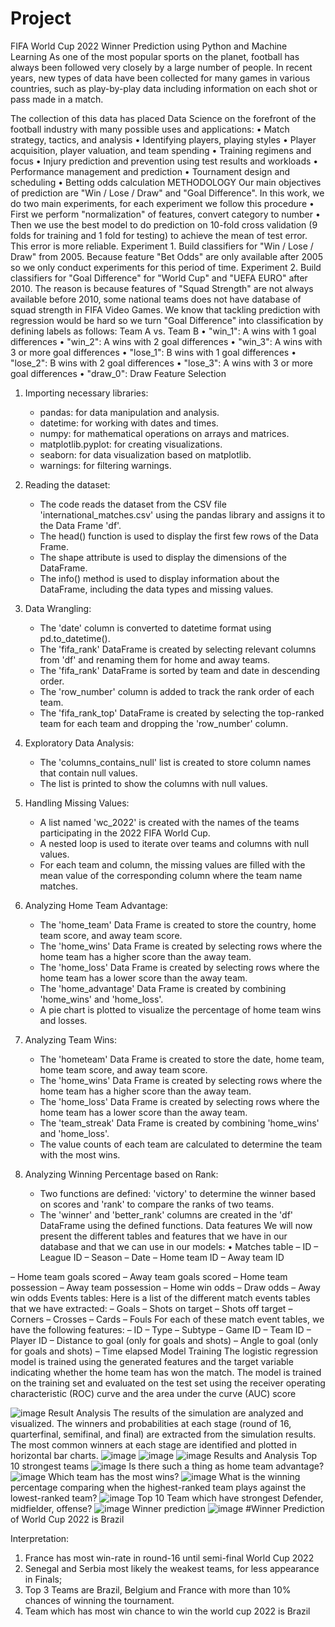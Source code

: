 # Project
FIFA World Cup 2022 Winner Prediction using Python and Machine Learning
As one of the most popular sports on the planet, football has always been followed very closely by a large number of people. In recent years, new types of data have been collected for many games in various countries, such as play-by-play data including information on each shot or pass made in a match.

The collection of this data has placed Data Science on the forefront of the football industry with many possible uses and applications:
•	Match strategy, tactics, and analysis
•	Identifying players, playing styles
•	Player acquisition, player valuation, and team spending
•	Training regimens and focus
•	Injury prediction and prevention using test results and workloads
•	Performance management and prediction
•	Tournament design and scheduling
•	Betting odds calculation
METHODOLOGY
Our main objectives of prediction are "Win / Lose / Draw" and "Goal Difference". In this work, we do two main experiments, for each experiment we follow this procedure
•	First we perform "normalization" of features, convert category to number
•	Then we use the best model to do prediction on 10-fold cross validation (9 folds for training and 1 fold for testing) to achieve the mean of test error. This error is more reliable.
Experiment 1. Build classifiers for "Win / Lose / Draw" from 2005. Because feature "Bet Odds" are only available after 2005 so we only conduct experiments for this period of time.
Experiment 2. Build classifiers for "Goal Difference" for "World Cup" and "UEFA EURO" after 2010. The reason is because features of "Squad Strength" are not always available before 2010, some national teams does not have database of squad strength in FIFA Video Games. We know that tackling prediction with regression would be hard so we turn "Goal Difference" into classification by defining labels as follows:
Team A vs. Team B 
•	"win_1": A wins with 1 goal differences
•	"win_2": A wins with 2 goal differences
•	"win_3": A wins with 3 or more goal differences
•	"lose_1": B wins with 1 goal differences
•	"lose_2": B wins with 2 goal differences
•	"lose_3": A wins with 3 or more goal differences
•	"draw_0": Draw
Feature Selection
1. Importing necessary libraries:
   - pandas: for data manipulation and analysis.
   - datetime: for working with dates and times.
   - numpy: for mathematical operations on arrays and matrices.
   - matplotlib.pyplot: for creating visualizations.
   - seaborn: for data visualization based on matplotlib.
   - warnings: for filtering warnings.

2. Reading the dataset:
   - The code reads the dataset from the CSV file 'international_matches.csv' 
     using the pandas library and assigns it to the Data Frame 'df'.
   - The head() function is used to display the first few rows of the Data Frame.
   - The shape attribute is used to display the dimensions of the DataFrame.
   - The info() method is used to display information about the DataFrame, 
     including the data types and missing values.

3. Data Wrangling:
   - The 'date' column is converted to datetime format using pd.to_datetime().
   - The 'fifa_rank' DataFrame is created by selecting relevant columns from 'df' 
     and renaming them for home and away teams.
   - The 'fifa_rank' DataFrame is sorted by team and date in descending order.
   - The 'row_number' column is added to track the rank order of each team.
   - The 'fifa_rank_top' DataFrame is created by selecting the top-ranked team 
     for each team and dropping the 'row_number' column.
4. Exploratory Data Analysis:
   - The 'columns_contains_null' list is created to store column names that 
     contain null values.
   - The list is printed to show the columns with null values.

5. Handling Missing Values:
   - A list named 'wc_2022' is created with the names of the teams participating 
     in the 2022 FIFA World Cup.
   - A nested loop is used to iterate over teams and columns with null values.
   - For each team and column, the missing values are filled with the mean value 
     of the corresponding column where the team name matches.
6. Analyzing Home Team Advantage:
   - The 'home_team' Data Frame is created to store the country, home team score, 
     and away team score.
   - The 'home_wins' Data Frame is created by selecting rows where the home team 
     has a higher score than the away team.
   - The 'home_loss' Data Frame is created by selecting rows where the home team 
     has a lower score than the away team.
   - The 'home_advantage' Data Frame is created by combining 'home_wins' and 
     'home_loss'.
   - A pie chart is plotted to visualize the percentage of home team wins and 
     losses.

7. Analyzing Team Wins:
   - The 'hometeam' Data Frame is created to store the date, home team, home team 
     score, and away team score.
   - The 'home_wins' Data Frame is created by selecting rows where the home team 
     has a higher score than the away team.
   - The 'home_loss' Data Frame is created by selecting rows where the home team 
     has a lower score than the away team.
   - The 'team_streak' Data Frame is created by combining 'home_wins' and 
     'home_loss'.
   - The value counts of each team are calculated to determine the team with the 
     most wins.

8. Analyzing Winning Percentage based on Rank:
   - Two functions are defined: 'victory' to determine the winner based on scores 
     and 'rank' to compare the ranks of two teams.
   - The 'winner' and 'better_rank' columns are created in the 'df' DataFrame 
     using the defined functions.
Data features
 We will now present the different tables and features that we have in our 
 database and that we can use in our models:
•	Matches table
–	ID
–	League ID
–	Season
–	Date
–	Home team ID
–	Away team ID

–	Home team goals scored
–	Away team goals scored
–	Home team possession
–	Away team possession
–	Home win odds
–	Draw odds
–	Away win odds
Events tables:
Here is a list of the different match events tables that we have extracted:
–	Goals
–	Shots on target
–	Shots off target
–	Corners
–	Crosses
–	Cards
–	Fouls
For each of these match event tables, we have the following features:
–	ID
–	Type
–	Subtype
–	Game ID
–	Team ID
–	Player ID
–	Distance to goal (only for goals and shots)
–	Angle to goal (only for goals and shots)
–	Time elapsed
Model Training 
The logistic regression model is trained using the generated features and the target variable indicating whether the home team has won the match. The model is trained on the training set and evaluated on the test set using  the receiver operating characteristic (ROC) curve and the area under the curve (AUC) score

![image](https://github.com/dheerajk31863/Projects/assets/167091638/585d4674-6baa-4572-bcd6-4ca7bf707a5b)
Result Analysis 
The results of the simulation are analyzed and visualized. The winners and probabilities at each stage (round of 16, quarterfinal, semifinal, and final) are extracted from the simulation results. The most common winners at each stage are identified and plotted in horizontal bar charts.
![image](https://github.com/dheerajk31863/Projects/assets/167091638/576d634e-013f-4277-ab5e-8dc3d96de4ae)
![image](https://github.com/dheerajk31863/Projects/assets/167091638/26eff439-37df-4d04-bbce-8048313acad0)
![image](https://github.com/dheerajk31863/Projects/assets/167091638/5b0c4243-768e-4e96-9d4b-3d997a062b4e)
Results and Analysis
Top 10 strongest teams
![image](https://github.com/dheerajk31863/Projects/assets/167091638/b22d6495-6e76-41cb-b516-63624cb3e861)
 Is there such a thing as home team advantage?
![image](https://github.com/dheerajk31863/Projects/assets/167091638/647c4ace-8e17-4b54-a0dc-4bf42f1164b8)
Which team has the most wins?
![image](https://github.com/dheerajk31863/Projects/assets/167091638/4467fa7d-a505-4a1c-b0ef-8a5ecf14b2f2)
What is the winning percentage comparing when the highest-ranked team plays against the lowest-ranked team?
![image](https://github.com/dheerajk31863/Projects/assets/167091638/2a0ba0af-1881-4b30-8eba-24cbdba2958b)
Top 10 Team which have strongest Defender, midfielder, offense?
![image](https://github.com/dheerajk31863/Projects/assets/167091638/9b387795-24c7-4e57-9d96-7831e033cbfc)
Winner prediction
![image](https://github.com/dheerajk31863/Projects/assets/167091638/da8c5409-04be-46d0-ac57-ffce5532be41)
#Winner Prediction of World Cup 2022 is Brazil

Interpretation:
1.	France has most win-rate in round-16 until semi-final World Cup 2022
2.	Senegal and Serbia most likely the weakest teams, for less appearance in Finals;
3.	Top 3 Teams are Brazil, Belgium and France with more than 10% chances of winning the tournament.
4.	Team which has most win chance to win the world cup 2022 is Brazil
